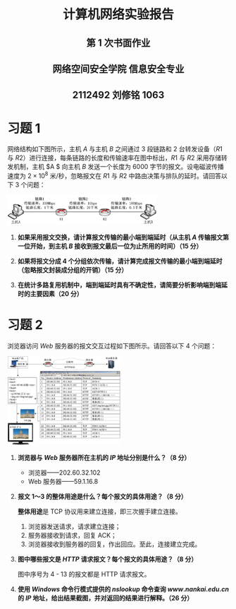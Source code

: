 # <center>**计算机网络实验报告**</center>

## <center>第 1 次书面作业</center>

## <center> **网络空间安全学院 信息安全专业**</center>

## <center> **2112492 刘修铭 1063**</center>

# 习题 1

网络结构如下图所示，主机 $A$ 与主机 $B$ 之间通过 $3$ 段链路和 $2$ 台转发设备（$R1$ 与 $R2$）进行连接，每条链路的长度和传输速率在图中标出，$R1$ 与 $R2$ 采用存储转发机制，主机 $A $ 向主机 $B$ 发送一个长度为 $6000$ 字节的报文。设电磁波传播速度为 $2×10^8$ 米/秒，忽略报文在 $R1$ 与 $R2$ 中路由决策与排队的延时。请回答以下 $3$ 个问题：

<img src="./pic/1.png" style="zoom: 33%;" />

1. **如果采用报文交换，请计算报文传输的最小端到端延时（从主机 $A$ 传输报文第一位开始，到主机 $B$ 接收到报文最后一位为止所用的时间）（15 分）**



2. **如果将报文分成 $4$ 个分组依次传输，请计算完成报文传输的最小端到端延时（忽略报文封装成分组的开销）（15 分）**



3. **在统计多路复用机制中，端到端延时具有不确定性，请简要分析影响端到端延时的主要因素（20 分）**





# 习题 2

浏览器访问 $Web$ 服务器的报文交互过程如下图所示。请回答以下 $4$ 个问题：

<img src="./pic/2.png" style="zoom: 25%;" />

1. **浏览器与 $Web$ 服务器所在主机的 $IP$ 地址分别是什么？（8 分）**
   * 浏览器——202.60.32.102
   * Web 服务器——59.1.16.8

2. **报文 $1～3$ 的整体用途是什么？每个报文的具体用途？（8 分）**

   **整体用途**是 TCP 协议用来建立连接，即三次握手建立连接。

   1. 浏览器发送请求，请求建立连接；
   2. 服务器接收到请求，回复 ACK；
   3. 浏览器接收到服务器的回复，作出回应。至此，连接建立完成。

3. **图中哪些报文是 $HTTP$ 请求报文？每个报文的具体用途？（8 分）**

   图中序号为 4 - 13 的报文都是 HTTP 请求报文。

   

4. **使用 $Windows$ 命令行模式提供的 $nslookup$ 命令查询 $www.nankai.edu.cn$ 的 $IP$ 地址，给出结果截图，并对返回的结果进行解释。（26 分）**



